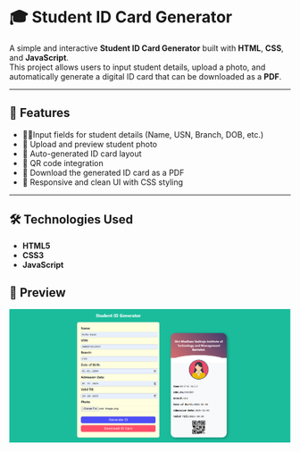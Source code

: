 # 🎓 Student ID Card Generator

A simple and interactive **Student ID Card Generator** built with **HTML**, **CSS**, and **JavaScript**.  
This project allows users to input student details, upload a photo, and automatically generate a digital ID card that can be downloaded as a **PDF**.

---

## 🚀 Features

- 🧍‍♀️Input fields for student details (Name, USN, Branch, DOB, etc.)  
- 📸 Upload and preview student photo  
- 🪪 Auto-generated ID card layout  
- 🔲 QR code integration
- 💾 Download the generated ID card as a PDF
- 🎨 Responsive and clean UI with CSS styling  

---

## 🛠️ Technologies Used

- **HTML5**  
- **CSS3**  
- **JavaScript**

## 📸 Preview
![output Image](https://github.com/Krithikulal13/Student-ID-Card-Generator/blob/main/Output%20Image%20.png)
